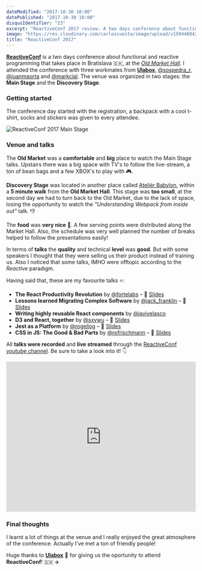 ```yaml
---
dateModified: "2017-10-30 10:00"
datePublished: "2017-10-30 10:00"
disqusIdentifier: "23"
excerpt: "ReactiveConf 2017 review. A two days conference about functional and reactive programming that takes places in Bratislava."
image: "https://res.cloudinary.com/carloscuesta/image/upload/v1504460420/nmm99etv7j32h5lsulgx.png"
title: "ReactiveConf 2017"
---
```


**[ReactiveConf](https://reactiveconf.com)** is a two days conference about functional and reactive programming that takes place in Bratislava 🇸🇰, at the [_Old Market Hall_](https://www.visitbratislava.com/places/old-market-hall/). I attended the conference with three workmates from **[Ulabox](https://ulabox.com)**, [@sospedra_r](https://twitter.com/sospedra_r), [@juanmaorta](https://twitter.com/juanmaorta) and [@markcial](https://twitter.com/Markcial). The venue was organized in two stages: the **Main Stage** and the **Discovery Stage**.

### Getting started

The conference day started with the registration, a backpack with a cool t-shirt, socks and stickers was given to every attendee.

![ReactiveConf 2017 Main Stage](https://res.cloudinary.com/carloscuesta/image/upload/reactiveconf-2017-carloscuesta.png)

### Venue and talks

The **Old Market** was a **comfortable** and **big** place to watch the Main Stage talks. Upstairs there was a big space with TV's to follow the live-stream, a ton of bean bags and a few XBOX's to play with 🎮.

**Discovery Stage** was located in another place called [Ateliér Babylon](https://goo.gl/maps/26uvWrAnDhv), within a **5 minute walk** from the **Old Market Hall**. This stage was **too small**, at the second day we had to turn back to the Old Market, due to the lack of space, losing the opportunity to watch the _"Understanding Webpack from inside out"_ talk. 👎

The **food** was **very nice** 🍗. A few serving points were distributed along the Market Hall. Also, the schedule was very well planned the number of breaks helped to follow the presentations easily!

In terms of **talks** the **quality** and technical **level** was **good**. But with some speakers I thought that they were selling us their product instead of training us. Also I noticed that some talks, IMHO were offtopic according to the _Reactive_ paradigm.

Having said that, these are my favourite talks ⭐️:

- **The React Productivity Revolution** by [@fortelabs](https://twitter.com/fortelabs) – 🎥 [Slides](https://www.slideshare.net/tiagoforte/the-react-productivity-revolution-by-tiago-forte)  
- **Lessons learned Migrating Complex Software** by [@jack_franklin](twitter.com/jack_franklin) – 🎥 [Slides](https://speakerdeck.com/jackfranklin/reactiveconf-lessons-migrating-complex-software)
- **Writing highly reusable React components** by [@javivelasco](https://twitter.com/javivelasco)
- **D3 and React, together** by [@sxywu](https://twitter.com/sxywu) – 🎥 [Slides](http://sxywu.com/react-d3/)
- **Jest as a Platform** by [@rogeliog](https://twitter.com/rogeliog/) – 🎥 [Slides](https://github.com/rogeliog/jest-as-a-platform-talk/blob/master/Jest%20as%20a%20Platform.pdf)
- **CSS in JS: The Good & Bad Parts** by [@rofrischmann](https://twitter.com/rofrischmann) – 🎥 [Slides](https://speakerdeck.com/rofrischmann/css-in-js-the-good-and-bad-parts)

All **talks were recorded** and **live streamed** through the [ReactiveConf youtube channel](https://www.youtube.com/channel/UCBHdUnixTWymmXBIw12Y8Qg). Be sure to take a look into it! 👇

<iframe width="100%" height="400" src="https://www.youtube.com/embed/62xd25kEZ3o?rel=0" frameborder="0" allowfullscreen></iframe>

### Final thoughts

I learnt a lot of things at the venue and I really enjoyed the great atmosphere of the conference. Actually I've met a ton of friendly people!

Huge thanks to **[Ulabox](https://ulabox.com)** 💖 for giving us the oportunity to attend **ReactiveConf**! 🇸🇰 ✈️
